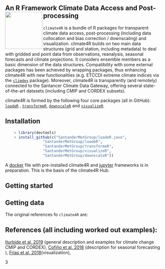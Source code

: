 
## An R Framework Climate Data Access and Post-processing <img src="http://meteo.unican.es/work/climate4r/climate4R_logo.svg" align="left" alt="" width="120" />


`climate4R` is a bundle of R packages for transparent climate data access, post-processing (including data collocation and bias correction / downscaling) and visualization. climate4R builds on two main data structures (grid and station, including metadata) to deal with gridded and point data from observations, reanalysis, seasonal forecasts and climate projections. It considers ensemble members as a basic dimension of the data structures. Compatibility with some external packages has been achieved by wrapping packages, thus enhancing climate4R with new functionalities (e.g. ETCCDI extreme climate indices via the [`climdex`](https://github.com/pacificclimate/climdex.pcic) package). Moreover, climate4R is transparently (and remotely) connected to the Santancer Climate Data Gateway, offering several state-of-the-art datasets (including CMIP and CORDEX subsets).

climate4R is formed by the following four core packages (all in GitHub): [`loadeR`](https://github.com/SantanderMetGroup/loadeR) , [`transformeR`](https://github.com/SantanderMetGroup/transformeR), [`downscaleR`](https://github.com/SantanderMetGroup/downscaleR) and [`visualizeR`](https://github.com/SantanderMetGroup/visualizeR). 

## Installation
``` r
    > library(devtools)
    > install_github(c("SantanderMetGroup/loadeR.java",
                 "SantanderMetGroup/loadeR",
                 "SantanderMetGroup/transformeR",
                 "SantanderMetGroup/visualizeR",
                 "SantanderMetGroup/downscaleR"))
```

A [docker](https://www.docker.com/why-docker) file with pre-installed climate4R and [jupyter](https://jupyter.readthedocs.io/en/latest) frameworks is in preparation. This is the basis of the climate4R Hub.

## Getting started

## Getting data

The original references fo `climate4R` are:

## References (all including worked out examples):
[Iturbide et al. 2019](https://doi.org/10.1016/j.envsoft.2018.09.009) (general description and examples for climate change CMIP and CORDEX), 
[Cofiño et al. 2018](http://doi.org/10.1016/j.cliser.2017.07.001) (description for seasonal forecasting ), [Frías et al. 2018](http://doi.org/10.1016/j.envsoft.2017.09.008)(visualization), 


3

